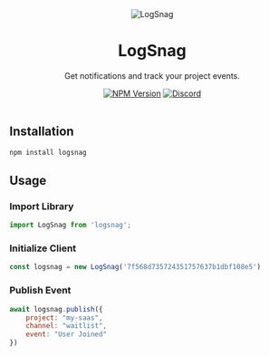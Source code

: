 <div align="center">
	<img src="https://logsnag.com/og-image.png" alt="LogSnag"/>
	<br>
    <h1>LogSnag</h1>
	<p>Get notifications and track your project events.</p>
	<a href="https://www.npmjs.com/package/logsnag"><img src="https://img.shields.io/npm/v/logsnag" alt="NPM Version"></a>
	<a href="https://discord.gg/dY3pRxgWua"><img src="https://img.shields.io/discord/922560704454750245?color=%237289DA&label=Discord" alt="Discord"></a>
	<br>
	<br>
</div>


## Installation

```sh
npm install logsnag
```

## Usage

### Import Library

```js
import LogSnag from 'logsnag';
```

### Initialize Client

```js
const logsnag = new LogSnag('7f568d735724351757637b1dbf108e5')
```

### Publish Event

```js
await logsnag.publish({
    project: "my-saas",
    channel: "waitlist",
    event: "User Joined"
})
```


